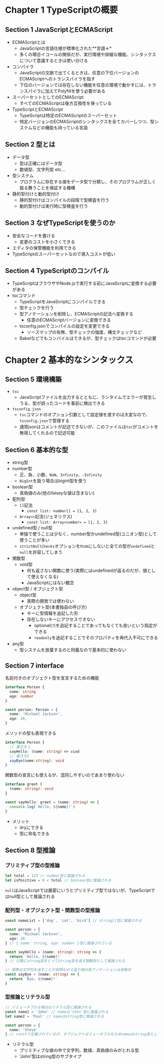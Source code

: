 # Chapter 1 TypeScriptの概要
## Section 1 JavaScriptとECMAScript
- ECMAScriptとは
  - JavaScriptの言語仕様が標準化された**言語＊*
  - 多くの場合イコールの関係だが、実行環境や詳細な機能、シンタックスについて意識するときは使い分ける
- コンパイラ
  - JavaScriptの文脈で出てくるときは、任意の下位バージョンのECMAScriptへのトランスパイラを指す
  - 下位のバージョンでは存在しない機能を任意の環境で動かすには、トランスパイラに加えてPolyfillを使う必要がある
- スーパーセットとしてのECMAScript
  - すべてのECMAScriptは後方互換性を保っている
- TypeScriptとECMAScript
  - TypeScriptは特定のECMAScriptのスーパーセット
  - 特定バージョンのECMAScriptのシンタックスを全てカバーしつつ、型システムなどの機能も持っている言語
## Section 2 型とは
- データ型
  - 型は正確にはデータ型
  - 数値型、文字列型 etc...
- 型システム
  - プログラムに存在する値をデータ型で分類し、そのプログラムが正しく振る舞うことを保証する機構
- 静的型付けと動的型付け
  - 静的型付けはコンパイルの段階で型検査を行う
  - 動的型付けは実行時に型検査を行う
## Section 3 なぜTypeScriptを使うのか
- 安全なコードを書ける
  - 変更のコストを小さくできる
- エディタの保管機能を利用できる
- TypeScriptのスーパーセットなので導入コストが低い
## Section 4 TypeScriptのコンパイル
- TypeScriptはブラウザやNode.jsで実行する前にJavaScriptに変換する必要がある
- tscコマンド
  - TypeScriptをJavaScriptにコンパイルできる
  - 型チェックを行う
  - 型アノテーションを削除し、ECMAScriptの記法へ変換する
    - 任意のECMAScriptバージョンに変換できる
  - tsconfig.jsonでコンパイルの設定を変更できる
    - ソースマップの有無、型チェックの強度、構文チェックなど
  - Babelなどでもコンパイルはできるが、型チェックはtscコマンドが必要
# Chapter 2 基本的なシンタックス
## Section 5 環境構築
- `tsc`
  - JavaScriptファイルを出力するとともに、ランタイムでエラーが発生しうる、型が誤ったコードを事前に検出できる
- `tsconfig.json`
  - `tsc`コマンドのオプション引数として設定値を渡すのは大変なので、`tsconfig.json`で管理する
  - 通常jsonはコメントが記述できないが、このファイルは`tsc`がコメントを無視してくれるので記述可能
## Section 6 基本的な型
- string型
- number型
  - 正、負、小数、`NaN`、`Infinity`、`-Infinity`
  - `BigInt`を扱う場合はbigint型を使う
- boolean型
  - 真偽値のみ(他のfalseyな値は含まない)
- 配列型
  - `[]`記法
    - `const list: number[] = [1, 2, 3]`
  - `Array<>`記法(ジェネリクス)
    - `const list: Array<number> = [1, 2, 3]`
- undefined型 / null型
  - 単独で使うことは少なく、number型かundefined型(ユニオン型)として使うことが多い
  - `strictNullChecks`オプションをtrueにしないと全ての型が`undefined`と`null`を許容してしまう
- 関数型
  - void型
    - 何も返さない関数に使う(実際にはundefinedが返るのだが、値として使えなくなる)
    - JavaScriptにはない概念
- object型 / オブジェクト型
  - object型
    - 実際の開発では使わない
  - オブジェクト型(本書独自の呼び方)
    - キーに型情報を追記した形
    - 存在しないキーにアクセスできない
      - optional(`?`)を追記することであってもなくても良いという指定ができる
      - `readonly`を追記することでそのプロパティを再代入不可にできる
- any型
  - 型システムを放棄するのと同義なので基本的に使わない
## Section 7 interface
名前付きのオブジェクト型を宣言するための機能
```typescript
interface Person {
  name: string
  age: number
}

const person: Person = {
  name: 'Michael Jackson',
  age: 20,
}
```
メソッドの型も表現できる
```typescript
interface Person {
  // 書き方１
  sayHello: (name: string) => viod
  // 書き方2
  sayBye(name:string): void
}
```
関数型の宣言にも使えるが、混同しやすいのであまり使わない
```typescript
interface greet {
  (name: string): void
}

const sayHello: greet = (name: string) => {
  console.log(`Hello, ${name}!`)
}
```
- メリット
  - dryにできる
  - 型に命名できる
## Section 8 型推論
### プリミティブ型の型推論
```typescript
let total = 123 // number型に推論される
let isPositive = 0 < total // boolean型に推論される
```
`null`はJavaScriptでは厳密にいうとプリミティブ型ではないが、TypeScriptではnull型として推論される
### 配列型・オブジェクト型・関数型の型推論
```typescript
const nameList = ['dog', 'cat', 'bird'] // string[]型に推論される

const person = {
  name: 'Michael Jackson',
  age: 20
} // { name: string, age: number }型に推論されている

const sayHello = (name: string): string => {
  return `Hello, ${name}!`
} // 引数にstring型をとってstring型を返す関数型として推論される

// 実際は文字列を返すことが自明なので返り値の型アノテーションは省略可
const sayBye = (name: string) => {
  return `Bye, ${name}!`
}
```
### 型推論とリテラル型
```typescript
// イミュータブルな場合はリテラル型に推論される
const name1 = 'John' // nameは'John'型に推論される
let name2 = 'Paul' // nameはstring型に推論される

const person = {
  name: 'Steve'
} // constで定義されているが、オブジェクトはミュータブルなためnameはstring型として推論される
```
- リテラル型
  - プリミティブな値の中で文字列、数値、真偽値のみがとれる型
  - 'John'型はstring型のサブタイプ